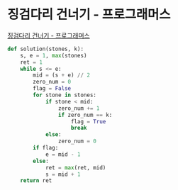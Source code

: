 # 징검다리 건너기 - 프로그래머스

[징검다리 건너기 - 프로그래머스](https://programmers.co.kr/learn/courses/30/lessons/64062)

```py
def solution(stones, k):
    s, e = 1, max(stones)
    ret = 1
    while s <= e:
        mid = (s + e) // 2
        zero_num = 0
        flag = False
        for stone in stones:
            if stone < mid:
                zero_num += 1
                if zero_num == k:
                    flag = True
                    break
            else:
                zero_num = 0
        if flag:
            e = mid - 1
        else:
            ret = max(ret, mid)
            s = mid + 1
    return ret

```
